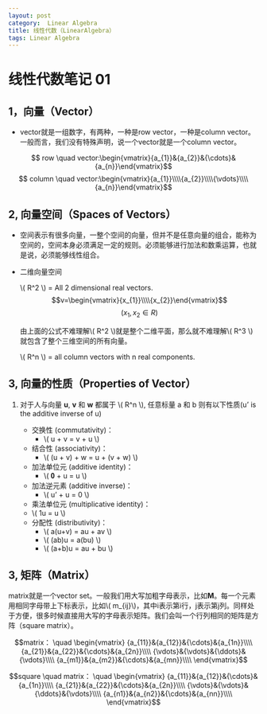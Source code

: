```yaml
---
layout: post
category:  Linear Algebra
title: 线性代数（LinearAlgebra）
tags: Linear Algebra
---
```

<script type="text/javascript" src="http://cdn.mathjax.org/mathjax/latest/MathJax.js?config=default"></script>

# **线性代数笔记 01** #

## 1，向量（Vector）

- vector就是一组数字，有两种，一种是row vector，一种是column vector。一般而言，我们没有特殊声明，说一个vector就是一个column vector。

$$ row \quad vector:\begin{vmatrix}{a_{1}}&{a_{2}}&{\cdots}&{a_{n}}\end{vmatrix}$$
$$ column \quad vector:\begin{vmatrix}{a_{1}}\\\\{a_{2}}\\\\{\vdots}\\\\{a_{n}}\end{vmatrix}$$

## 2, 向量空间（Spaces of Vectors）

- 空间表示有很多向量，一整个空间的向量，但并不是任意向量的组合，能称为空间的，空间本身必须满足一定的规则。必须能够进行加法和数乘运算，也就是说，必须能够线性组合。

- 二维向量空间

    \\( R^2 \\) = All 2 dimensional real vectors.
    $$v=\begin{vmatrix}{x_{1}}\\\\{x_{2}}\end{vmatrix}$$
    $$ (x_1 , x_2\in R) $$

    由上面的公式不难理解\\( R^2 \\)就是整个二维平面，那么就不难理解\\( R^3 \\)就包含了整个三维空间的所有向量。

    \\( R^n \\) = all column vectors with n real components.

## 3, 向量的性质（Properties of Vector）

1. 对于人与向量 **u**, **v** 和 **w** 都属于 \\( R^n \\), 任意标量 a
和 b 则有以下性质(u’ is the additive inverse of u)

    - 交换性 (commutativity)：
        + \\( u + v = v + u \\)
    - 结合性 (associativity)：
        + \\( (u + v) + w = u + (v + w) \\)
    - 加法单位元 (additive identity)：
        + \\( 𝟎 + u = u \\)
    - 加法逆元素 (additive inverse)：
        + \\( u’ + u = 0 \\)
    - 乘法单位元 (multiplicative identity)：
     + \\( 1u = u \\)
    - 分配性 (distributivity)：
        + \\( a(u+v) = au + av \\)
        + \\( (ab)u = a(bu) \\)
        + \\( (a+b)u = au + bu \\)

## 3, 矩阵（Matrix）

matrix就是一个vector set。一般我们用大写加粗字母表示，比如**M**。每一个元素用相同字母带上下标表示，比如\\( m_{ij}\\)，其中i表示第i行，j表示第j列。同样处于方便，很多时候直接用大写的字母表示矩阵。我们会叫一个行列相同的矩阵是方阵（square matrix）。



$$matrix： \quad \begin{vmatrix}
{a_{11}}&{a_{12}}&{\cdots}&{a_{1n}}\\\\
{a_{21}}&{a_{22}}&{\cdots}&{a_{2n}}\\\\
{\vdots}&{\vdots}&{\ddots}&{\vdots}\\\\
{a_{m1}}&{a_{m2}}&{\cdots}&{a_{mn}}\\\\
\end{vmatrix}$$

$$square \quad matrix： \quad \begin{vmatrix}
{a_{11}}&{a_{12}}&{\cdots}&{a_{1n}}\\\\
{a_{21}}&{a_{22}}&{\cdots}&{a_{2n}}\\\\
{\vdots}&{\vdots}&{\ddots}&{\vdots}\\\\
{a_{n1}}&{a_{n2}}&{\cdots}&{a_{nn}}\\\\
\end{vmatrix}$$

